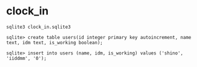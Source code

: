 # clock_in

```
sqlite3 clock_in.sqlite3
```

```
sqlite> create table users(id integer primary key autoincrement, name text, idm text, is_working boolean);
```



```
sqlite> insert into users (name, idm, is_working) values ('shino', 'iiddmm', '0');
```
